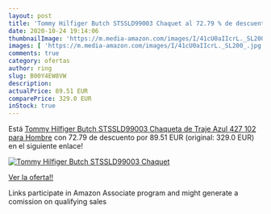 ```yaml
---
layout: post
title: 'Tommy Hilfiger Butch STSSLD99003 Chaquet al 72.79 % de descuento'
date: 2020-10-24 19:14:06
thumbnailImage: 'https://m.media-amazon.com/images/I/41cU0aIIcrL._SL200_.jpg'
images: [ 'https://m.media-amazon.com/images/I/41cU0aIIcrL._SL200_.jpg' ]
comments: true
category: ofertas
author: ring
slug: B00Y4EW8VW
description:
actualPrice: 89.51 EUR
comparePrice: 329.0 EUR
inStock: true
---
```


Está [Tommy Hilfiger Butch STSSLD99003 Chaqueta de Traje  Azul  427   102 para Hombre](https://www.amazon.es/dp/B00Y4EW8VW/?tag=tolees-21) con 72.79 de descuento por 89.51 EUR (original: 329.0 EUR) en el siguiente enlace!

[![Tommy Hilfiger Butch STSSLD99003 Chaquet](https://m.media-amazon.com/images/I/41cU0aIIcrL._SL200_.jpg)](https://www.amazon.es/dp/B00Y4EW8VW/?tag=tolees-21)

[Ver la oferta!!](https://www.amazon.es/dp/B00Y4EW8VW/?tag=tolees-21)

Links participate in Amazon Associate program and might generate a comission on qualifying sales



